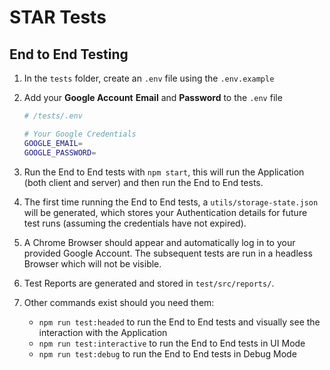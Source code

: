 # STAR Tests

## End to End Testing

1. In the `tests` folder, create an `.env` file using the `.env.example`

2. Add your **Google Account** **Email** and **Password** to the `.env` file

   ```sh
   # /tests/.env

   # Your Google Credentials
   GOOGLE_EMAIL=
   GOOGLE_PASSWORD=
   ```

3. Run the End to End tests with `npm start`, this will run the Application (both client and server) and then run the End to End tests.

4. The first time running the End to End tests, a `utils/storage-state.json` will be generated, which stores your Authentication details for future test runs (assuming the credentials have not expired).

5. A Chrome Browser should appear and automatically log in to your provided Google Account. The subsequent tests are run in a headless Browser which will not be visible.

6. Test Reports are generated and stored in `test/src/reports/`.

7. Other commands exist should you need them:

   - `npm run test:headed` to run the End to End tests and visually see the interaction with the Application
   - `npm run test:interactive` to run the End to End tests in UI Mode
   - `npm run test:debug` to run the End to End tests in Debug Mode
